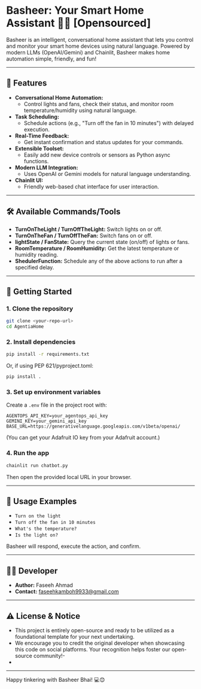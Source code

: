 # Basheer: Your Smart Home Assistant 🚀🤖  [Opensourced]

Basheer is an intelligent, conversational home assistant that lets you control and monitor your smart home devices using natural language. Powered by modern LLMs (OpenAI/Gemini) and Chainlit, Basheer makes home automation simple, friendly, and fun!

---

## 🌟 Features

- **Conversational Home Automation:**
  - Control lights and fans, check their status, and monitor room temperature/humidity using natural language.
- **Task Scheduling:**
  - Schedule actions (e.g., "Turn off the fan in 10 minutes") with delayed execution.
- **Real-Time Feedback:**
  - Get instant confirmation and status updates for your commands.
- **Extensible Toolset:**
  - Easily add new device controls or sensors as Python async functions.
- **Modern LLM Integration:**
  - Uses OpenAI or Gemini models for natural language understanding.
- **Chainlit UI:**
  - Friendly web-based chat interface for user interaction.

---

## 🛠️ Available Commands/Tools

- **TurnOnTheLight / TurnOffTheLight:**  Switch lights on or off.
- **TurnOnTheFan / TurnOffTheFan:**  Switch fans on or off.
- **lightState / FanState:**  Query the current state (on/off) of lights or fans.
- **RoomTemperature / RoomHumidity:**  Get the latest temperature or humidity reading.
- **ShedulerFunction:**  Schedule any of the above actions to run after a specified delay.

---

## 🚀 Getting Started

### 1. Clone the repository
```bash
git clone <your-repo-url>
cd AgentiaHome
```

### 2. Install dependencies
```bash
pip install -r requirements.txt
```
Or, if using PEP 621/pyproject.toml:
```bash
pip install .
```

### 3. Set up environment variables
Create a `.env` file in the project root with:
```
AGENTOPS_API_KEY=your_agentops_api_key
GEMINI_KEY=your_gemini_api_key
BASE_URL=https://generativelanguage.googleapis.com/v1beta/openai/
```
(You can get your Adafruit IO key from your Adafruit account.)

### 4. Run the app
```bash
chainlit run chatbot.py
```
Then open the provided local URL in your browser.

---

## 💬 Usage Examples

- `Turn on the light`
- `Turn off the fan in 10 minutes`
- `What's the temperature?`
- `Is the light on?`

Basheer will respond, execute the action, and confirm.

---

## 👨‍💻 Developer

- **Author:** Faseeh Ahmad  
- **Contact:** faseehkamboh9933@gmail.com

---

## ⚠️ License & Notice

- This project is entirely open-source and ready to be utilized as a foundational template for your next undertaking.
- We encourage you to credit the original developer when showcasing this code on social platforms. Your recognition helps foster our open-source community!- 
- 
---

Happy tinkering with Basheer Bhai! 💻😊
